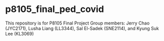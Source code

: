 # p8105_final_ped_covid

This repository is for P8105 Final Project
Group members: Jerry Chao (JYC2171), Lusha Liang (LL3344), Sal El-Sadek (SNE2114), and Kyung Suk Lee (KL3069)